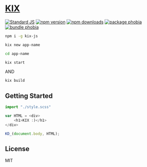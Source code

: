 # [KIX](https://kixjs.ml/)

[![Standard JS][standard-js-src]][standard-js-href]
[![npm version][npm-version-src]][npm-version-href]
[![npm downloads][npm-downloads-src]][npm-downloads-href]
[![package phobia][package-phobia-src]][package-phobia-href]
[![bundle phobia][bundle-phobia-src]][bundle-phobia-href]
 


```bash
npm i -g kix-js
```
```bash
kix new app-name
```
```bash
cd app-name
```
```bash
kix start
```
AND
```bash
kix build
```

## Getting Started

```js
import "./style.scss"

var HTML = <div>
    <h1>KIX :)</h1> 
</div>

KD_(document.body, HTML);  
```



## License

MIT

<!-- Refs -->
[standard-js-src]: https://flat.badgen.net/badge/license/MIT/green
[standard-js-href]: https://github.com/Generalsimus/KIX/blob/master/LICENSE

[npm-version-src]: https://flat.badgen.net/npm/v/kix-js/latest
[npm-version-href]: https://www.npmjs.com/package/kix-js

[npm-downloads-src]: https://flat.badgen.net/npm/dt/kix-js
[npm-downloads-href]: https://www.npmjs.com/package/kix-js

[package-phobia-src]: https://flat.badgen.net/packagephobia/install/kix-js
[package-phobia-href]: https://packagephobia.com/result?p=kix-js

[bundle-phobia-src]: https://flat.badgen.net/bundlephobia/minzip/kix-js
[bundle-phobia-href]: https://packagephobia.com/result?p=kix-js
